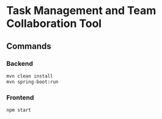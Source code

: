 # Task Management and Team Collaboration Tool

## Commands

### Backend

```sh
mvn clean install
mvn spring-boot:run
```

### Frontend

```sh
npm start
```


